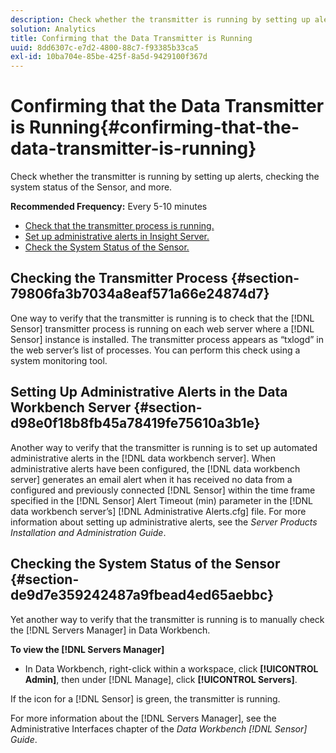 ```yaml
---
description: Check whether the transmitter is running by setting up alerts, checking the system status of the Sensor, and more.
solution: Analytics
title: Confirming that the Data Transmitter is Running
uuid: 8dd6307c-e7d2-4800-88c7-f93385b33ca5
exl-id: 10ba704e-85be-425f-8a5d-9429100f367d
---
```

# Confirming that the Data Transmitter is Running{#confirming-that-the-data-transmitter-is-running}

Check whether the transmitter is running by setting up alerts, checking the system status of the Sensor, and more.

 **Recommended Frequency:** Every 5-10 minutes

* [Check that the transmitter process is running.](../../../home/c-snsr-ovrvw/admin-sensor/c-data-trmtr-rng.md#section-79806fa3b7034a8eaf571a66e24874d7) 
* [Set up administrative alerts in Insight Server.](../../../home/c-snsr-ovrvw/admin-sensor/c-data-trmtr-rng.md#section-d98e0f18b8fb45a78419fe75610a3b1e) 
* [Check the System Status of the Sensor.](../../../home/c-snsr-ovrvw/admin-sensor/c-data-trmtr-rng.md#section-de9d7e359242487a9fbead4ed65aebbc)

## Checking the Transmitter Process {#section-79806fa3b7034a8eaf571a66e24874d7}

One way to verify that the transmitter is running is to check that the [!DNL Sensor] transmitter process is running on each web server where a [!DNL Sensor] instance is installed. The transmitter process appears as “txlogd” in the web server’s list of processes. You can perform this check using a system monitoring tool.

## Setting Up Administrative Alerts in the Data Workbench Server {#section-d98e0f18b8fb45a78419fe75610a3b1e}

Another way to verify that the transmitter is running is to set up automated administrative alerts in the [!DNL data workbench server]. When administrative alerts have been configured, the [!DNL data workbench server] generates an email alert when it has received no data from a configured and previously connected [!DNL Sensor] within the time frame specified in the [!DNL Sensor] Alert Timeout (min) parameter in the [!DNL data workbench server’s] [!DNL Administrative Alerts.cfg] file. For more information about setting up administrative alerts, see the *Server Products Installation and Administration Guide*.

## Checking the System Status of the Sensor {#section-de9d7e359242487a9fbead4ed65aebbc}

Yet another way to verify that the transmitter is running is to manually check the [!DNL Servers Manager] in Data Workbench.

**To view the [!DNL Servers Manager]**

* In Data Workbench, right-click within a workspace, click **[!UICONTROL Admin]**, then under [!DNL Manage], click **[!UICONTROL Servers]**.

If the icon for a [!DNL Sensor] is green, the transmitter is running.

For more information about the [!DNL Servers Manager], see the Administrative Interfaces chapter of the *Data Workbench [!DNL Sensor] Guide*.
